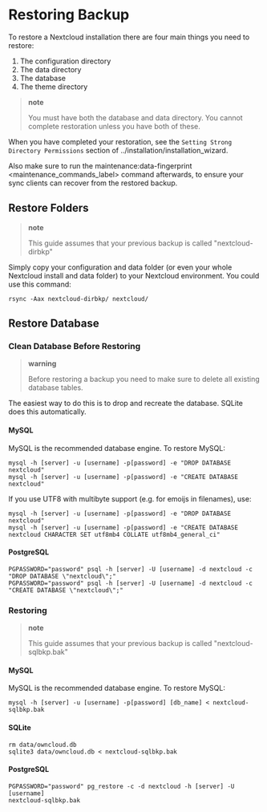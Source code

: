 Restoring Backup
================

To restore a Nextcloud installation there are four main things you need
to restore:

1.  The configuration directory
2.  The data directory
3.  The database
4.  The theme directory

> **note**
>
> You must have both the database and data directory. You cannot
> complete restoration unless you have both of these.

When you have completed your restoration, see the
`Setting Strong Directory Permissions` section of
../installation/installation\_wizard.

Also make sure to run the
maintenance:data-fingerprint &lt;maintenance\_commands\_label&gt;
command afterwards, to ensure your sync clients can recover from the
restored backup.

Restore Folders
---------------

> **note**
>
> This guide assumes that your previous backup is called
> "nextcloud-dirbkp"

Simply copy your configuration and data folder (or even your whole
Nextcloud install and data folder) to your Nextcloud environment. You
could use this command:

    rsync -Aax nextcloud-dirbkp/ nextcloud/

Restore Database
----------------

### Clean Database Before Restoring

> **warning**
>
> Before restoring a backup you need to make sure to delete all existing
> database tables.

The easiest way to do this is to drop and recreate the database. SQLite
does this automatically.

#### MySQL

MySQL is the recommended database engine. To restore MySQL:

    mysql -h [server] -u [username] -p[password] -e "DROP DATABASE nextcloud"
    mysql -h [server] -u [username] -p[password] -e "CREATE DATABASE nextcloud"

If you use UTF8 with multibyte support (e.g. for emoijs in filenames),
use:

    mysql -h [server] -u [username] -p[password] -e "DROP DATABASE nextcloud"
    mysql -h [server] -u [username] -p[password] -e "CREATE DATABASE nextcloud CHARACTER SET utf8mb4 COLLATE utf8mb4_general_ci"

#### PostgreSQL

    PGPASSWORD="password" psql -h [server] -U [username] -d nextcloud -c "DROP DATABASE \"nextcloud\";"
    PGPASSWORD="password" psql -h [server] -U [username] -d nextcloud -c "CREATE DATABASE \"nextcloud\";"

### Restoring

> **note**
>
> This guide assumes that your previous backup is called
> "nextcloud-sqlbkp.bak"

#### MySQL

MySQL is the recommended database engine. To restore MySQL:

    mysql -h [server] -u [username] -p[password] [db_name] < nextcloud-sqlbkp.bak

#### SQLite

    rm data/owncloud.db
    sqlite3 data/owncloud.db < nextcloud-sqlbkp.bak

#### PostgreSQL

    PGPASSWORD="password" pg_restore -c -d nextcloud -h [server] -U [username]
    nextcloud-sqlbkp.bak
